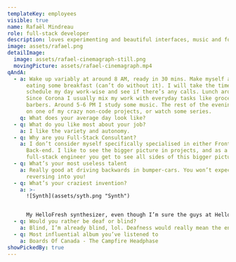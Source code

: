 ```yaml
---
templateKey: employees
visible: true
name: Rafaël Mindreau
role: full-stack developer
description: loves experimenting and beautiful interfaces, music and food too.
image: assets/rafael.png
detailImage:
  image: assets/rafael-cinemagraph-still.png
  movingPicture: assets/rafael-cinemagraph.mp4
qAndA:
  - a: Wake up variably at around 8 AM, ready in 30 mins. Make myself a coffee,
      eating some breakfast (can’t do without it). I will take the time to
      schedule my day work-wise and see if there’s any calls. Lunch around 1 PM.
      Since Corona I usually mix my work with everyday tasks like groceries and
      barbers. Around 5-6 PM I study some music. The rest of the evening I work
      on one of my crazy non-code projects, or watch some series.
    q: What does your average day look like?
  - q: What do you like most about your job?
    a: I like the variety and autonomy.
  - q: Why are you Full-Stack Consultant?
    a: I don’t consider myself specifically specialised in either Front- or
      Back-end. I like to see the bigger picture in projects, and as a
      full-stack engineer you get to see all sides of this bigger picture.
  - q: What’s your most useless talent
    a: Really good at driving backwards in bumper-cars. You won’t expect me
      reversing into you!
  - q: What’s your craziest invention?
    a: >-
      ![Synth](assets/syth.png "Synth")


      My HelloFresh synthesizer, even though I’m sure the guys at HelloFresh don’t have a clue.
  - q: Would you rather be deaf or blind?
    a: Blind, I’m already blind, lol. Deafness would really mean the end of my life.
  - q: Most influential album you’ve listened to
    a: Boards Of Canada - The Campfire Headphase
showPickedBy: true
---
```

